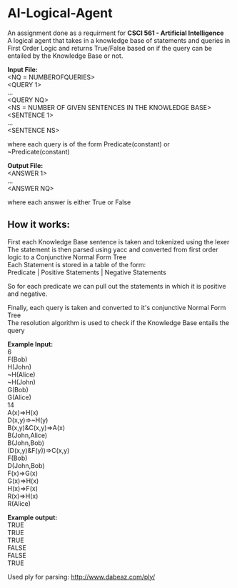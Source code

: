 # AI-Logical-Agent

An assignment done as a requirment for **CSCI 561 - Artificial Intelligence**  
A logical agent that takes in a knowledge base of statements and queries in First Order Logic and returns True/False based on if the query can be entailed by the Knowledge Base or not.

**Input File:**  
<NQ = NUMBEROFQUERIES>  
<QUERY 1>  
...  
\<QUERY NQ>  
<NS = NUMBER OF GIVEN SENTENCES IN THE KNOWLEDGE BASE>  
<SENTENCE 1>  
...  
\<SENTENCE NS>  

where each query is of the form Predicate(constant) or ~Predicate(constant)

**Output File:**  
<ANSWER 1>  
...  
\<ANSWER NQ>  

where each answer is either True or False

## How it works:
First each Knowledge Base sentence is taken and tokenized using the lexer  
The statement is then parsed using yacc and converted from first order logic to a Conjunctive Normal Form Tree  
Each Statement is stored in a table of the form:  
Predicate | Positive Statements | Negative Statements

So for each predicate we can pull out the statements in which it is positive and negative.  

Finally, each query is taken and converted to it's conjunctive Normal Form Tree  
The resolution algorithm is used to check if the Knowledge Base entails the query

**Example Input:**  
6  
F(Bob)  
H(John)  
~H(Alice)  
~H(John)  
G(Bob)  
G(Alice)  
14  
A(x)=>H(x)  
D(x,y)=>~H(y)  
B(x,y)&C(x,y)=>A(x)  
B(John,Alice)  
B(John,Bob)  
(D(x,y)&F(y))=>C(x,y)  
F(Bob)  
D(John,Bob)  
F(x)=>G(x)  
G(x)=>H(x)  
H(x)=>F(x)  
R(x)=>H(x)  
R(Alice)  

**Example output:**  
TRUE  
TRUE  
TRUE  
FALSE  
FALSE  
TRUE  

Used ply for parsing: http://www.dabeaz.com/ply/
